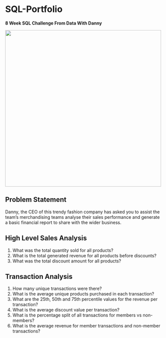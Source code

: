 # SQL-Portfolio

**8 Week SQL Challenge From Data With Danny**

<image src="https://user-images.githubusercontent.com/106369674/215382280-e37aac5d-6157-42f3-90ac-a081a89dcc90.png" width=500>

  
## **Problem Statement**

Danny, the CEO of this trendy fashion company has asked you to assist the team’s merchandising teams analyse their sales performance and generate a basic financial report to share with the wider business.

## High Level Sales Analysis
  
1. What was the total quantity sold for all products?
2. What is the total generated revenue for all products before discounts?
3. What was the total discount amount for all products?

## Transaction Analysis
  
1. How many unique transactions were there?
2. What is the average unique products purchased in each transaction?
3. What are the 25th, 50th and 75th percentile values for the revenue per transaction?
4. What is the average discount value per transaction?
5. What is the percentage split of all transactions for members vs non-members?
6. What is the average revenue for member transactions and non-member transactions?

